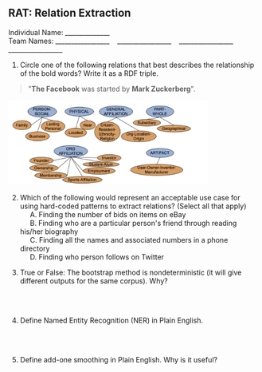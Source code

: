 RAT: Relation Extraction
---
Individual Name: ______________  
Team Names: \_\_\_\_\_\_\_\_\_\_\_\_\_\_\_\_\_ &nbsp;&nbsp; \_\_\_\_\_\_\_\_\_\_\_\_\_\_\_\_\_ &nbsp;&nbsp; \_\_\_\_\_\_\_\_\_\_\_\_\_\_\_\_\_ &nbsp;&nbsp; \_\_\_\_\_\_\_\_\_\_\_\_\_\_\_\_\_  

1) Circle one of the following relations that best describes the relationship of the bold words? Write it as a RDF triple.
> "__The Facebook__ was started by __Mark Zuckerberg__". 

<img src="images/ace_relationships.png" style="width: 400px;"/>

2) Which of the following would represent an acceptable use case for using hard-coded patterns to extract relations? (Select all that apply)  
&nbsp;&nbsp;&nbsp;&nbsp; A. Finding the number of bids on items on eBay   
&nbsp;&nbsp;&nbsp;&nbsp; B. Finding who are a particular person's friend through reading his/her biography  
&nbsp;&nbsp;&nbsp;&nbsp; C. Finding all the names and associated numbers in a phone directory  
&nbsp;&nbsp;&nbsp;&nbsp; D. Finding who person follows on Twitter  


3) True or False: The bootstrap method is nondeterministic (it will give different outputs for the same corpus).  Why?

<br>
<br>

4) Define Named Entity Recognition (NER) in Plain English.

<br>
<br>

5) Define add-one smoothing in Plain English. Why is it useful?